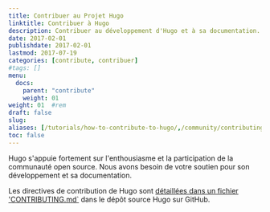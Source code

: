 ```yaml
---
title: Contribuer au Projet Hugo
linktitle: Contribuer à Hugo
description: Contribuer au développement d'Hugo et à sa documentation.
date: 2017-02-01
publishdate: 2017-02-01
lastmod: 2017-07-19
categories: [contribute, contribuer]
#tags: []
menu:
  docs:
    parent: "contribute"
    weight: 01
weight: 01	#rem
draft: false
slug:
aliases: [/tutorials/how-to-contribute-to-hugo/,/community/contributing/]
toc: false
---
```

Hugo s'appuie fortement sur l'enthousiasme et la participation de la communauté open source. Nous avons besoin de votre soutien pour son développement et sa documentation.

Les directives de contribution de Hugo sont [détaillées dans un fichier 'CONTRIBUTING.md`](https://github.com/gohugoio/hugo/blob/master/CONTRIBUTING.md) dans le dépôt source Hugo sur GitHub.